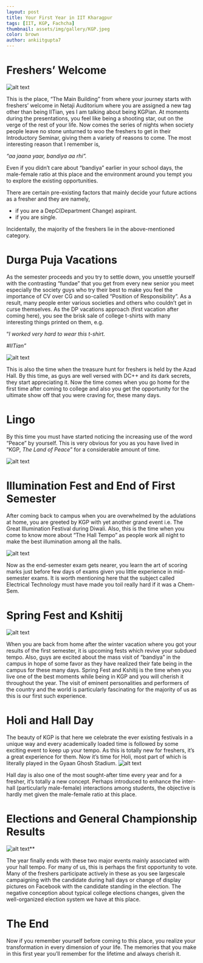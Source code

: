 ```yaml
---
layout: post
title: Your First Year in IIT Kharagpur
tags: [IIT, KGP, Fachcha]
thumbnail: assets/img/gallery/KGP.jpeg
color: brown
author: ankiitgupta7
---
```


# Freshers’ Welcome

![alt text](https://qph.fs.quoracdn.net/main-qimg-f9745f704e9afdc02adb4f8af5c4815c-c)

This is the place, “The Main Building” from where your journey starts with freshers’ welcome in Netaji Auditorium where you are assigned a new tag other than being IITian, yes I am talking about being KGPian. At moments during the presentations, you feel like being a shooting star, out on the verge of the rest of your life. Now comes the series of nights when society people leave no stone unturned to woo the freshers to get in their Introductory Seminar, giving them a variety of reasons to come. The most interesting reason that I remember is,

_“aa jaana yaar, bandiya aa rhi”._

Even if you didn’t care about “bandiya” earlier in your school days, the male-female ratio at this place and the environment around you tempt you to explore the existing opportunities.

There are certain pre-existing factors that mainly decide your future actions as a fresher and they are namely,

*   if you are a DepC(Department Change) aspirant.
*   if you are single.

Incidentally, the majority of the freshers lie in the above-mentioned category.

# Durga Puja Vacations

As the semester proceeds and you try to settle down, you unsettle yourself with the contrasting “fundae” that you get from every new senior you meet especially the society guys who try their best to make you feel the importance of CV over CG and so-called “Position of Responsibility”. As a result, many people enter various societies and others who couldn’t get in curse themselves. As the DP vacations approach (first vacation after coming here), you see the brisk sale of college t-shirts with many interesting things printed on them, e.g.

“_I worked very hard to wear this t-shirt._

_#IITian”_

![alt text](https://qph.fs.quoracdn.net/main-qimg-44dd495ea39ab06e437edd59e2cfac3e)

This is also the time when the treasure hunt for freshers is held by the Azad Hall. By this time, as guys are well versed with DC++ and its dark secrets, they start appreciating it. Now the time comes when you go home for the first time after coming to college and also you get the opportunity for the ultimate show off that you were craving for, these many days.

# Lingo

By this time you must have started noticing the increasing use of the word “Peace” by yourself. This is very obvious for you as you have lived in “KGP, _The Land of Peace_” for a considerable amount of time.

![alt text](https://qph.fs.quoracdn.net/main-qimg-30749ca25084e8f5d20550c7045c50d0)

# Illumination Fest and End of First Semester
After coming back to campus when you are overwhelmed by the adulations at home, you are greeted by KGP with yet another grand event i.e. The Great Illumination Festival during Diwali. Also, this is the time when you come to know more about “The Hall Tempo” as people work all night to make the best illumination among all the halls.

![alt text](https://qph.fs.quoracdn.net/main-qimg-74ac816a76be655c3485fea39830ef21)

Now as the end-semester exam gets nearer, you learn the art of scoring marks just before few days of exams given you little experience in mid-semester exams. It is worth mentioning here that the subject called Electrical Technology must have made you toil really hard if it was a Chem-Sem.

# Spring Fest and Kshitij

![alt text](https://qph.fs.quoracdn.net/main-qimg-d8b295f971310c51bc101ebf2f6e6a2d)

When you are back from home after the winter vacation where you got your results of the first semester, it is upcoming fests which revive your subdued tempo. Also, guys are excited about the mass visit of “bandiya” in the campus in hope of some favor as they have realized their fate being in the campus for these many days. Spring Fest and Kshitij is the time when you live one of the best moments while being in KGP and you will cherish it throughout the year. The visit of eminent personalities and performers of the country and the world is particularly fascinating for the majority of us as this is our first such experience.

# Holi and Hall Day

The beauty of KGP is that here we celebrate the ever existing festivals in a unique way and every academically loaded time is followed by some exciting event to keep up your tempo. As this is totally new for freshers, it’s a great experience for them. Now it’s time for Holi, most part of which is literally played in the Gyaan Ghosh Stadium.
![alt text](https://qph.fs.quoracdn.net/main-qimg-ccb98890fb3f5929bf712f783c37a47d-c)

Hall day is also one of the most sought-after time every year and for a fresher, it’s totally a new concept. Perhaps introduced to enhance the inter-hall (particularly male-female) interactions among students, the objective is hardly met given the male-female ratio at this place.

# Elections and General Championship Results
![alt text](https://qph.fs.quoracdn.net/main-qimg-759bb43c719be5e99d81f60fa78960ef-c)**

The year finally ends with these two major events mainly associated with your hall tempo. For many of us, this is perhaps the first opportunity to vote. Many of the freshers participate actively in these as you see largescale campaigning with the candidate during hall days or change of display pictures on Facebook with the candidate standing in the election. The negative conception about typical college elections changes, given the well-organized election system we have at this place.

# The End

Now if you remember yourself before coming to this place, you realize your transformation in every dimension of your life. The memories that you make in this first year you’ll remember for the lifetime and always cherish it.


